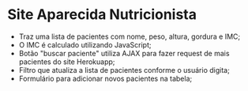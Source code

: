 # Site Aparecida Nutricionista

- Traz uma lista de pacientes com nome, peso, altura, gordura e IMC;
- O IMC é calculado utilizando JavaScript;
- Botão "buscar paciente" utiliza AJAX para fazer request de mais pacientes do site Herokuapp;
- Filtro que atualiza a lista de pacientes conforme o usuário digita;
- Formulário para adicionar novos pacientes na tabela;
